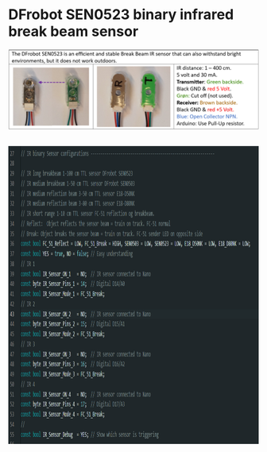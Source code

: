 # DFrobot SEN0523 binary infrared break beam sensor

![](/image/DFrobot%20SEN0523%20configuration.png)

<br/>

<img src="https://github.com/MTD2A/FC-51/blob/main/image/Arduino-Sensor-Configuration.png" height="600">
